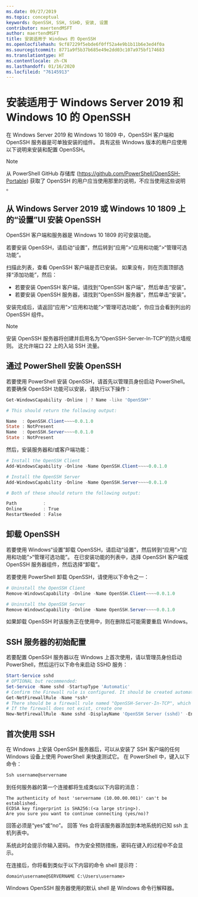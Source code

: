 ```yaml
---
ms.date: 09/27/2019
ms.topic: conceptual
keywords: OpenSSH, SSH, SSHD, 安装, 设置
contributor: maertendMSFT
author: maertendMSFT
title: 安装适用于 Windows 的 OpenSSH
ms.openlocfilehash: 9cf87229f5ebde6f0ff52a4e9b1b11b6e3ed4f0a
ms.sourcegitcommit: 8771a9f5b37b685e49e2dd03c107a975bf174683
ms.translationtype: HT
ms.contentlocale: zh-CN
ms.lasthandoff: 01/16/2020
ms.locfileid: "76145913"
---
```

# <a name="installation-of-openssh-for-windows-server-2019-and-windows-10"></a>安装适用于 Windows Server 2019 和 Windows 10 的 OpenSSH #

在 Windows Server 2019 和 Windows 10 1809 中，OpenSSH 客户端和 OpenSSH 服务器是可单独安装的组件。
具有这些 Windows 版本的用户应使用以下说明来安装和配置 OpenSSH。 

> [!NOTE] 
> 从 PowerShell GitHub 存储库 (https://github.com/PowerShell/OpenSSH-Portable) 获取了 OpenSSH 的用户应当使用那里的说明，不应当使用这些说明  。 


## <a name="installing-openssh-from-the-settings-ui-on-windows-server-2019-or-windows-10-1809"></a>从 Windows Server 2019 或 Windows 10 1809 上的“设置”UI 安装 OpenSSH

OpenSSH 客户端和服务器是 Windows 10 1809 的可安装功能。 

若要安装 OpenSSH，请启动“设置”，然后转到“应用”>“应用和功能”>“管理可选功能”。 

扫描此列表，查看 OpenSSH 客户端是否已安装。 如果没有，则在页面顶部选择“添加功能”，然后： 

* 若要安装 OpenSSH 客户端，请找到“OpenSSH 客户端”，然后单击“安装”。 
* 若要安装 OpenSSH 服务器，请找到“OpenSSH 服务器”，然后单击“安装”。 

安装完成后，请返回“应用”>“应用和功能”>“管理可选功能”，你应当会看到列出的 OpenSSH 组件。

> [!NOTE]
> 安装 OpenSSH 服务器将创建并启用名为“OpenSSH-Server-In-TCP”的防火墙规则。 这允许端口 22 上的入站 SSH 流量。 

## <a name="installing-openssh-with-powershell"></a>通过 PowerShell 安装 OpenSSH 

若要使用 PowerShell 安装 OpenSSH，请首先以管理员身份启动 PowerShell。
若要确保 OpenSSH 功能可以安装，请执行以下操作：

```powershell
Get-WindowsCapability -Online | ? Name -like 'OpenSSH*'

# This should return the following output:

Name  : OpenSSH.Client~~~~0.0.1.0
State : NotPresent
Name  : OpenSSH.Server~~~~0.0.1.0
State : NotPresent
```

然后，安装服务器和/或客户端功能：

```powershell
# Install the OpenSSH Client
Add-WindowsCapability -Online -Name OpenSSH.Client~~~~0.0.1.0

# Install the OpenSSH Server
Add-WindowsCapability -Online -Name OpenSSH.Server~~~~0.0.1.0

# Both of these should return the following output:

Path          :
Online        : True
RestartNeeded : False
```

## <a name="uninstalling-openssh"></a>卸载 OpenSSH

若要使用 Windows“设置”卸载 OpenSSH，请启动“设置”，然后转到“应用”>“应用和功能”>“管理可选功能”。 在已安装功能的列表中，选择 OpenSSH 客户端或 OpenSSH 服务器组件，然后选择“卸载”。

若要使用 PowerShell 卸载 OpenSSH，请使用以下命令之一：

```powershell
# Uninstall the OpenSSH Client
Remove-WindowsCapability -Online -Name OpenSSH.Client~~~~0.0.1.0

# Uninstall the OpenSSH Server
Remove-WindowsCapability -Online -Name OpenSSH.Server~~~~0.0.1.0
```

如果卸载 OpenSSH 时该服务正在使用中，则在删除后可能需要重启 Windows。


## <a name="initial-configuration-of-ssh-server"></a>SSH 服务器的初始配置

若要配置 OpenSSH 服务器以在 Windows 上首次使用，请以管理员身份启动 PowerShell，然后运行以下命令来启动 SSHD 服务：

```powershell
Start-Service sshd
# OPTIONAL but recommended:
Set-Service -Name sshd -StartupType 'Automatic'
# Confirm the Firewall rule is configured. It should be created automatically by setup. 
Get-NetFirewallRule -Name *ssh*
# There should be a firewall rule named "OpenSSH-Server-In-TCP", which should be enabled
# If the firewall does not exist, create one
New-NetFirewallRule -Name sshd -DisplayName 'OpenSSH Server (sshd)' -Enabled True -Direction Inbound -Protocol TCP -Action Allow -LocalPort 22
```

## <a name="initial-use-of-ssh"></a>首次使用 SSH

在 Windows 上安装 OpenSSH 服务器后，可以从安装了 SSH 客户端的任何 Windows 设备上使用 PowerShell 来快速测试它。 在 PowerShell 中，键入以下命令： 

```powershell
Ssh username@servername
```

到任何服务器的第一个连接都将生成类似以下内容的消息：

```
The authenticity of host 'servername (10.00.00.001)' can't be established.
ECDSA key fingerprint is SHA256:(<a large string>).
Are you sure you want to continue connecting (yes/no)?
```

回答必须是“yes”或“no”。 回答 Yes 会将该服务器添加到本地系统的已知 ssh 主机列表中。

系统此时会提示你输入密码。 作为安全预防措施，密码在键入的过程中不会显示。 

在连接后，你将看到类似于以下内容的命令 shell 提示符：

```
domain\username@SERVERNAME C:\Users\username>
```

Windows OpenSSH 服务器使用的默认 shell 是 Windows 命令行解释器。 

